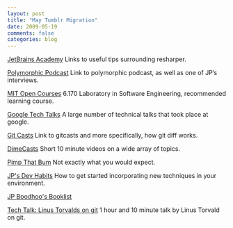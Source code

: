 ```yaml
---
layout: post
title: "May Tumblr Migration"
date: 2009-05-19
comments: false
categories: blog
---
```


[JetBrains Academy](http://www.jetbrains.com/devnet/academy/index.jsp) Links to useful tips surrounding resharper.

[Polymorphic Podcast](http://polymorphicpodcast.com/shows/developpassion/) Link to polymorphic podcast, as well as one of JP’s interviews.

[](http://nohandle.tumblr.com/post/110597405/mit-open-courses)

[MIT Open Courses](http://ocw.mit.edu/OcwWeb/Electrical-Engineering-and-Computer-Science/6-170Fall-2005/CourseHome/index.htm) 6.170 Laboratory in Software Engineering, recommended learning course.

[](http://nohandle.tumblr.com/post/110597007/google-tech-talks)

[Google Tech Talks](http://research.google.com/video.html) A large number of technical talks that took place at google.

[](http://nohandle.tumblr.com/post/110596840/git-casts)

[Git Casts](http://gitcasts.com/posts/git-diff) Link to gitcasts and more specifically, how git diff works.

[](http://nohandle.tumblr.com/post/110596423/dimecasts)

[DimeCasts](http://www.dimecasts.net/) Short 10 minute videos on a wide array of topics.

[](http://nohandle.tumblr.com/post/110596271/pimp-that-bum)

[Pimp That Bum](http://www.ascendgence.com/pimpthisbum/index.aspx) Not exactly what you would expect.

[](http://nohandle.tumblr.com/post/110596123/jps-dev-habits)

[JP's Dev Habits](http://blog.jpboodhoo.com/GettingStartedLearningSomeNewDeveloperHabits.aspx) How to get started incorporating new techniques in your environment.

[](http://nohandle.tumblr.com/post/110595853/jp-boodhoos-booklist)

[JP Boodhoo's Booklist](http://blog.jpboodhoo.com/ReadAnyGoodBooksLately.aspx)

[](http://nohandle.tumblr.com/post/110595725/tech-talk-linus-torvalds-on-git)

[Tech Talk: Linus Torvalds on git](http://www.youtube.com/watch?v=4XpnKHJAok8) 1 hour and 10 minute talk by Linus Torvald on git.

